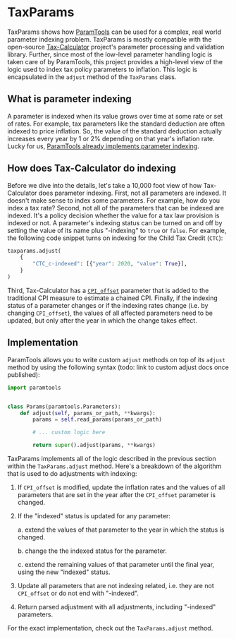# TaxParams

TaxParams shows how [ParamTools][1] can be used for a complex, real world parameter indexing problem. TaxParams is mostly compatible with the open-source [Tax-Calculator][2] project's parameter processing and validation library. Further, since most of the low-level parameter handling logic is taken care of by ParamTools, this project provides a high-level view of the logic used to index tax policy parameters to inflation. This logic is encapsulated in the `adjust` method of the `TaxParams` class.

## What is parameter indexing

A parameter is indexed when its value grows over time at some rate or set of rates. For example, tax parameters like the standard deduction are often indexed to price inflation. So, the value of the standard deduction actually increases every year by 1 or 2% depending on that year's inflation rate. Lucky for us, [ParamTools already implements parameter indexing][3].

## How does Tax-Calculator do indexing

Before we dive into the details, let's take a 10,000 foot view of how Tax-Calculator does parameter indexing. First, not all parameters are indexed. It doesn't make sense to index some parameters. For example, how do you index a tax rate? Second, not all of the parameters that can be indexed are indexed. It's a policy decision whether the value for a tax law provision is indexed or not. A parameter's indexing status can be turned on and off by setting the value of its name plus "-indexing" to `true` or `false`. For example, the following code snippet turns on indexing for the Child Tax Credit (`CTC`):

```python
taxparams.adjust(
    {
        "CTC_c-indexed": [{"year": 2020, "value": True}],
    }
)
```

Third, Tax-Calculator has a [`CPI_offset`][4] parameter that is added to the traditional CPI measure to estimate a chained CPI. Finally, if the indexing status of a parameter changes or if the indexing rates change (i.e. by changing `CPI_offset`), the values of all affected parameters need to be updated, but only after the year in which the change takes effect.

## Implementation

ParamTools allows you to write custom `adjust` methods on top of its `adjust` method by using the following syntax (todo: link to custom adjust docs once published):

```python
import paramtools


class Params(paramtools.Parameters):
    def adjust(self, params_or_path, **kwargs):
        params = self.read_params(params_or_path)

        # ... custom logic here

        return super().adjust(params, **kwargs)
```

TaxParams implements all of the logic described in the previous section within the `TaxParams.adjust` method. Here's a breakdown of the algorithm that is used to do adjustments with indexing:

1. If `CPI_offset` is modified, update the inflation rates and the values
    of all parameters that are set in the year after the `CPI_offset`
    parameter is changed.
2. If the "indexed" status is updated for any parameter:

    a. extend the values of that parameter to the year in which
        the status is changed.

    b. change the the indexed status for the parameter.

    c. extend the remaining values of that parameter until the final year,
        using the new "indexed" status.
3. Update all parameters that are not indexing related, i.e. they are
    not `CPI_offset` or do not end with "-indexed".
4. Return parsed adjustment with all adjustments, including "-indexed"
    parameters.

For the exact implementation, check out the `TaxParams.adjust` method.


[1]: https://github.com/PSLmodels/ParamTools
[2]: https://github.com/PSLmodels/Tax-Calculator/
[3]: https://paramtools.org/api/indexing/
[4]: https://github.com/PSLmodels/Tax-Calculator/blob/2.5.0/taxcalc/policy_current_law.json#L2-L29